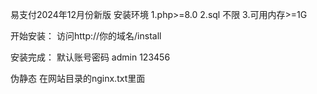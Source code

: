 易支付2024年12月份新版
安装环境
1.php>=8.0
2.sql 不限
3.可用内存>=1G

开始安装：
访问http://你的域名/install

安装完成：
默认账号密码
admin
123456

伪静态
在网站目录的nginx.txt里面

